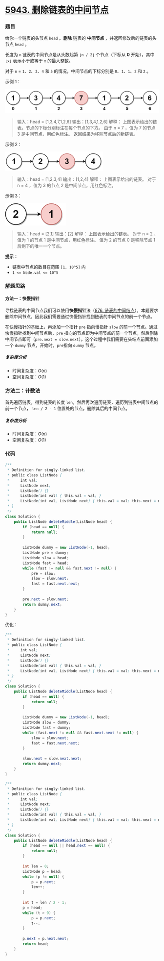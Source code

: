 # [5943. 删除链表的中间节点](https://leetcode-cn.com/problems/delete-the-middle-node-of-a-linked-list/)

### 题目

给你一个链表的头节点 `head` 。**删除** 链表的 **中间节点** ，并返回修改后的链表的头节点 `head` 。

长度为 `n` 链表的中间节点是从头数起第 `⌊n / 2⌋` 个节点（下标从 **0** 开始），其中 `⌊x⌋` 表示小于或等于 `x` 的最大整数。

对于 `n` = `1`、`2`、`3`、`4` 和 `5` 的情况，中间节点的下标分别是 `0`、`1`、`1`、`2` 和 `2` 。


示例 1：

![image-20211205171837346](5943%E5%88%A0%E9%99%A4%E9%93%BE%E8%A1%A8%E7%9A%84%E4%B8%AD%E9%97%B4%E8%8A%82%E7%82%B9.assets/image-20211205171837346.png)

> 输入：head = [1,3,4,7,1,2,6]
> 输出：[1,3,4,1,2,6]
> 解释：
> 上图表示给出的链表。节点的下标分别标注在每个节点的下方。
> 由于 n = 7 ，值为 7 的节点 3 是中间节点，用红色标注。
> 返回结果为移除节点后的新链表。 

示例 2：

![image-20211205171928811](5943%E5%88%A0%E9%99%A4%E9%93%BE%E8%A1%A8%E7%9A%84%E4%B8%AD%E9%97%B4%E8%8A%82%E7%82%B9.assets/image-20211205171928811.png)

> 输入：head = [1,2,3,4]
> 输出：[1,2,4]
> 解释：
> 上图表示给出的链表。
> 对于 n = 4 ，值为 3 的节点 2 是中间节点，用红色标注。

示例 3：

![image-20211205171941878](5943%E5%88%A0%E9%99%A4%E9%93%BE%E8%A1%A8%E7%9A%84%E4%B8%AD%E9%97%B4%E8%8A%82%E7%82%B9.assets/image-20211205171941878.png)

> 输入：head = [2,1]
> 输出：[2]
> 解释：
> 上图表示给出的链表。
> 对于 n = 2 ，值为 1 的节点 1 是中间节点，用红色标注。
> 值为 2 的节点 0 是移除节点 1 后剩下的唯一一个节点。

**提示：**

- 链表中节点的数目在范围 `[1, 10^5]` 内
- `1 <= Node.val <= 10^5`

### 解题思路

#### 方法一：快慢指针

寻找链表的中间节点我们可以使用**快慢指针**法（[876. 链表的中间结点](https://leetcode-cn.com/problems/middle-of-the-linked-list/)），本题要求删除中间节点，因此我们需要通过快慢指针找到链表的中间节点的前一个节点。

在快慢指针的基础上，再添加一个指针 `pre` 指向慢指针 `slow` 的前一个节点。通过快慢指针找到中间节点后，`pre` 指向的节点即为中间节点的前一个节点，然后删除中间节点即可（`pre.next = slow.next`）。这个过程中我们需要在头结点前面添加一个 `dummy` 节点，开始时，`pre`指向 `dummy` 节点。

##### 复杂度分析

- 时间复杂度：$O(n)$
- 空间复杂度：$O(1)$

### 方法二：计数法

首先遍历链表，得到链表的长度 `len`，然后再次遍历链表，遍历到链表中间节点的前一个节点， `len / 2 - 1` 位置处的节点，删除其后的中间节点。

##### 复杂度分析

- 时间复杂度：$O(n)$
- 空间复杂度：$O(1)$

### 代码

```java
/**
 * Definition for singly-linked list.
 * public class ListNode {
 *     int val;
 *     ListNode next;
 *     ListNode() {}
 *     ListNode(int val) { this.val = val; }
 *     ListNode(int val, ListNode next) { this.val = val; this.next = next; }
 * }
 */
class Solution {
    public ListNode deleteMiddle(ListNode head) {
        if (head == null) {
            return null;
        }

        ListNode dummy = new ListNode(-1, head);
        ListNode pre = dummy;
        ListNode slow = head;
        ListNode fast = head;
        while (fast != null && fast.next != null) {
            pre = slow;
            slow = slow.next;
            fast = fast.next.next;
        }

        pre.next = slow.next;
        return dummy.next;
    }
}
```

优化：

```java
/**
 * Definition for singly-linked list.
 * public class ListNode {
 *     int val;
 *     ListNode next;
 *     ListNode() {}
 *     ListNode(int val) { this.val = val; }
 *     ListNode(int val, ListNode next) { this.val = val; this.next = next; }
 * }
 */
class Solution {
    public ListNode deleteMiddle(ListNode head) {
        if (head == null) {
            return null;
        }

        ListNode dummy = new ListNode(-1, head);
        ListNode slow = dummy;
        ListNode fast = dummy;
        while (fast.next != null && fast.next.next != null) {
            slow = slow.next;
            fast = fast.next.next;
        }

        slow.next = slow.next.next;
        return dummy.next;
    }
}
```

```java
/**
 * Definition for singly-linked list.
 * public class ListNode {
 *     int val;
 *     ListNode next;
 *     ListNode() {}
 *     ListNode(int val) { this.val = val; }
 *     ListNode(int val, ListNode next) { this.val = val; this.next = next; }
 * }
 */
class Solution {
    public ListNode deleteMiddle(ListNode head) {
        if (head == null || head.next == null) {
            return null;
        }

        int len = 0;
        ListNode p = head;
        while (p != null) {
            p = p.next;
            len++;
        }

        int t = len / 2 - 1;
        p = head;
        while (t > 0) {
            p = p.next;
            t--;
        }
        
        p.next = p.next.next;
        return head;
    }
}
```

